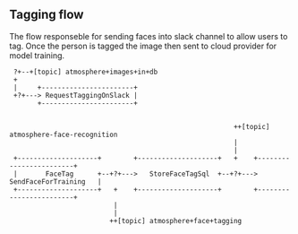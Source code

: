 ﻿## Tagging flow

The flow responseble for sending faces into slack channel to allow users to tag. Once the person is tagged the image then sent to cloud provider for model training.

```
 ?+--+[topic] atmosphere+images+in+db
 +
 |     +-----------------------+
 +?+---> RequestTaggingOnSlack |
       +-----------------------+
 
 
                                                        ++[topic] atmosphere-face-recognition
                                                        |
                                                        |
 +--------------------+        +--------------------+   +    +------------------------+
 |       FaceTag      +--+?+--->   StoreFaceTagSql  +--+?+--->  SendFaceForTraining   |
 +--------------------+   +    +--------------------+        +------------------------+
                          |
                          |
                         ++[topic] atmosphere+face+tagging

```

